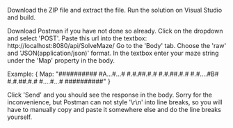 Download the ZIP file and extract the file.
Run the solution on Visual Studio and build.

Download Postman if you have not done so already.
Click on the dropdown and select 'POST'.
Paste this url into the textbox: http://localhost:8080/api/SolveMaze/
Go to the 'Body' tab.
Choose the 'raw' and 'JSON(application/json)' format.
In the textbox enter your maze string under the 'Map' property in the body. 

Example: { Map: 
             "##########
              #A...#...#
              #.#.##.#.#
              #.#.##.#.#
              #.#....#B#
              #.#.##.#.#
              #....#...#
              ##########"
         }
         
Click 'Send' and you should see the response in the body. 
Sorry for the inconvenience, but Postman can not style '\r\n' into line breaks, so you will have to manually copy and paste it somewhere else and do the line breaks yourself. 
